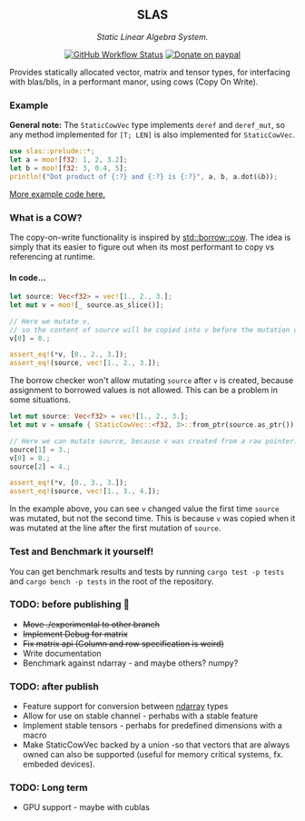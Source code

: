 <div align="center">

## SLAS

*Static Linear Algebra System.*

[![GitHub Workflow Status](https://img.shields.io/github/workflow/status/unic0rn9k/slas/Tests?label=tests&style=flat-square)](https://github.com/unic0rn9k/slas/actions/workflows/rust.yml)
[![Donate on paypal](https://img.shields.io/badge/paypal-donate-1?style=flat-square&logo=paypal&color=blue)](https://www.paypal.com/paypalme/unic0rn9k/5usd)

</div>


Provides statically allocated vector, matrix and tensor types, for interfacing with blas/blis, in a performant manor, using cows (Copy On Write).

### Example
**General note:** The `StaticCowVec` type implements `deref` and `deref_mut`, so any method implemented for `[T; LEN]` is also implemented for `StaticCowVec`.

```rust
use slas::prelude::*;
let a = moo![f32: 1, 2, 3.2];
let b = moo![f32: 3, 0.4, 5];
println!("Dot product of {:?} and {:?} is {:?}", a, b, a.dot(&b));
```
[More example code here.](https://github.com/unic0rn9k/slas/blob/master/tests/src/main.rs)

### What is a COW?
The copy-on-write functionality is inspired by [std::borrow::cow](https://doc.rust-lang.org/std/borrow/enum.Cow.html).
The idea is simply that its easier to figure out when its most performant to copy vs referencing at runtime.

#### In code...
```rust
let source: Vec<f32> = vec![1., 2., 3.];
let mut v = moo![_ source.as_slice()];

// Here we mutate v,
// so the content of source will be copied into v before the mutation occours.
v[0] = 0.;

assert_eq!(*v, [0., 2., 3.]);
assert_eq!(source, vec![1., 2., 3.]);
```

The borrow checker won't allow mutating `source` after `v` is created, because assignment to borrowed values is not allowed.
This can be a problem in some situations.

```rust
let mut source: Vec<f32> = vec![1., 2., 3.];
let mut v = unsafe { StaticCowVec::<f32, 3>::from_ptr(source.as_ptr()) };

// Here we can mutate source, because v was created from a raw pointer.
source[1] = 3.;
v[0] = 0.;
source[2] = 4.;

assert_eq!(*v, [0., 3., 3.]);
assert_eq!(source, vec![1., 3., 4.]);
```
In the example above, you can see `v` changed value the first time `source` was mutated, but not the second time.
This is because `v` was copied when it was mutated at the line after the first mutation of `source`.

### Test and Benchmark it yourself!
You can get benchmark results and tests by running
`cargo test -p tests` and `cargo bench -p tests`
in the root of the repository.

### TODO: before publishing 🎉
- ~~Move ./experimental to other branch~~
- ~~Implement Debug for matrix~~
- ~~Fix matrix api (Column and row specification is weird)~~
- Write documentation
- Benchmark against ndarray - and maybe others? numpy?

### TODO: after publish
- Feature support for conversion between [ndarray](lib.rs/ndarray) types
- Allow for use on stable channel - perhabs with a stable feature
- Implement stable tensors - perhabs for predefined dimensions with a macro
- Make StaticCowVec backed by a union -so that vectors that are always owned can also be supported (useful for memory critical systems, fx. embeded devices).

### TODO: Long term
- GPU support - maybe with cublas
